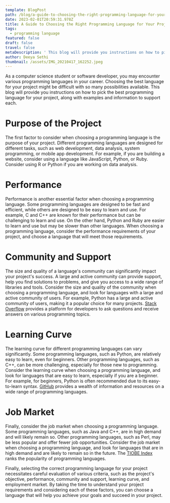 ```yaml
---
template: BlogPost
path: /blog/a-guide-to-choosing-the-right-programming-language-for-your-project
date: 2023-02-01T20:59:31.978Z
title: A Guide to Choosing the Right Programming Language for Your Project
tags:
  - programming language
featured: false
draft: false
travel: false
metaDescription: ' This blog will provide you instructions on how to pick the best programming language for your project, along with examples and information to support each.'
author: Deeya Sethi
thumbnail: /assets/IMG_20210417_162252.jpeg
---
```

As a computer science student or software developer, you may encounter various programming languages in your career. Choosing the best language for your project might be difficult with so many possibilities available. This blog will provide you instructions on how to pick the best programming language for your project, along with examples and information to support each.

# Purpose of the Project

The first factor to consider when choosing a programming language is the purpose of your project. Different programming languages are designed for different tasks, such as web development, data analysis, system programming, or mobile app development. For example, if you are building a website, consider using a language like JavaScript, Python, or Ruby. Consider using R or Python if you are working on data analysis.

# **Performance**

Performance is another essential factor when choosing a programming language. Some programming languages are designed to be fast and efficient, while others are designed to be easy to learn and use. For example, C and C++ are known for their performance but can be challenging to learn and use. On the other hand, Python and Ruby are easier to learn and use but may be slower than other languages. When choosing a programming language, consider the performance requirements of your project, and choose a language that will meet those requirements.

# **Community and Support**

The size and quality of a language's community can significantly impact your project's success. A large and active community can provide support, help you find solutions to problems, and give you access to a wide range of libraries and tools. Consider the size and quality of the community when choosing a programming language, and look for languages with a large and active community of users. For example, Python has a large and active community of users, making it a popular choice for many projects. [Stack Overflow](https://stackoverflow.com/) provides a platform for developers to ask questions and receive answers on various programming topics.

# **Learning Curve**

The learning curve for different programming languages can vary significantly. Some programming languages, such as Python, are relatively easy to learn, even for beginners. Other programming languages, such as C++, can be more challenging, especially for those new to programming. Consider the learning curve when choosing a programming language, and look for languages that are easy to learn, especially if you are a beginner. For example, for beginners, Python is often recommended due to its easy-to-learn syntax. [GitHub](https://github.com/) provides a wealth of information and resources on a wide range of programming languages.

# **Job Market**

Finally, consider the job market when choosing a programming language. Some programming languages, such as Java and C++, are in high demand and will likely remain so. Other programming languages, such as Perl, may be less popular and offer fewer job opportunities. Consider the job market when choosing a programming language, and look for languages that are in high demand and are likely to remain so in the future. The [TIOBE Index](https://www.tiobe.com/tiobe-index/) ranks the popularity of programming languages.

Finally, selecting the correct programming language for your project necessitates careful evaluation of various criteria, such as the project's objective, performance, community and support, learning curve, and employment market. By taking the time to understand your project requirements and considering each of these factors, you can choose a language that will help you achieve your goals and succeed in your project.
